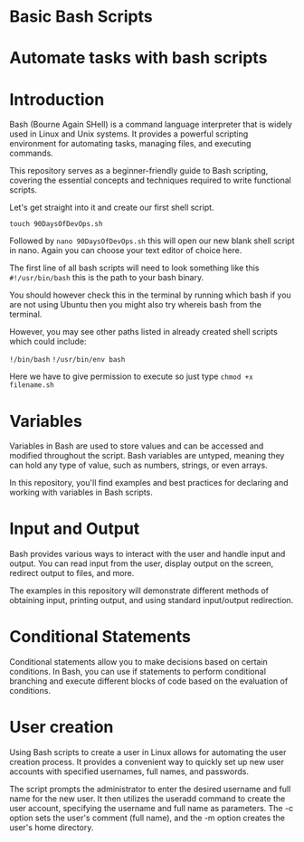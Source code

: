 # Basic Bash Scripts

# Automate tasks with bash scripts

# Introduction
Bash (Bourne Again SHell) is a command language interpreter that is widely used in Linux and Unix systems. It provides a powerful scripting environment for automating tasks, managing files, and executing commands.

This repository serves as a beginner-friendly guide to Bash scripting, covering the essential concepts and techniques required to write functional scripts.


Let's get straight into it and create our first shell script.

```touch 90DaysOfDevOps.sh```

Followed by ```nano 90DaysOfDevOps.sh``` this will open our new blank shell script in nano. Again you can choose your text editor of choice here.

The first line of all bash scripts will need to look something like this ```#!/usr/bin/bash``` this is the path to your bash binary.

You should however check this in the terminal by running which bash if you are not using Ubuntu then you might also try whereis bash from the terminal.

However, you may see other paths listed in already created shell scripts which could include:

```!/bin/bash```
```!/usr/bin/env bash```

Here we have to give permission to execute so just type ``` chmod +x filename.sh ```

# Variables

Variables in Bash are used to store values and can be accessed and modified throughout the script. Bash variables are untyped, meaning they can hold any type of value, such as numbers, strings, or even arrays.

In this repository, you'll find examples and best practices for declaring and working with variables in Bash scripts.

# Input and Output

Bash provides various ways to interact with the user and handle input and output. You can read input from the user, display output on the screen, redirect output to files, and more.

The examples in this repository will demonstrate different methods of obtaining input, printing output, and using standard input/output redirection.

# Conditional Statements

Conditional statements allow you to make decisions based on certain conditions. In Bash, you can use if statements to perform conditional branching and execute different blocks of code based on the evaluation of conditions.

# User creation

Using Bash scripts to create a user in Linux allows for automating the user creation process. It provides a convenient way to quickly set up new user accounts with specified usernames, full names, and passwords.

The script prompts the administrator to enter the desired username and full name for the new user. It then utilizes the useradd command to create the user account, specifying the username and full name as parameters. The -c option sets the user's comment (full name), and the -m option creates the user's home directory.
